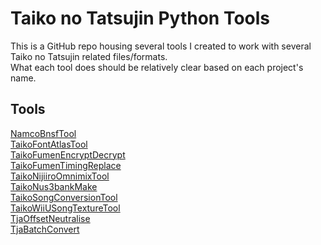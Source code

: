 # Taiko no Tatsujin Python Tools

This is a GitHub repo housing several tools I created to work with several Taiko no Tatsujin related files/formats.  
What each tool does should be relatively clear based on each project's name.  

## Tools
[NamcoBnsfTool](https://github.com/cainan-c/TaikoPythonTools/tree/main/NamcoBnsfTool)  
[TaikoFontAtlasTool](https://github.com/cainan-c/TaikoPythonTools/tree/main/TaikoFontAtlasTool)  
[TaikoFumenEncryptDecrypt](https://github.com/cainan-c/TaikoPythonTools/tree/main/TaikoFumenEncryptDecrypt)  
[TaikoFumenTimingReplace](https://github.com/cainan-c/TaikoPythonTools/tree/main/TaikoFumenTimingReplace)  
[TaikoNijiiroOmnimixTool](https://github.com/cainan-c/TaikoPythonTools/tree/main/TaikoNijiiroOmnimixTool)  
[TaikoNus3bankMake](https://github.com/cainan-c/TaikoPythonTools/tree/main/TaikoNus3bankMake)  
[TaikoSongConversionTool](https://github.com/cainan-c/TaikoPythonTools/tree/main/TaikoSongConversionTool)  
[TaikoWiiUSongTextureTool](https://github.com/cainan-c/TaikoPythonTools/tree/main/TaikoWiiUSongTextureTool)  
[TjaOffsetNeutralise](https://github.com/cainan-c/TaikoPythonTools/tree/main/TjaOffsetNeutralise)  
[TjaBatchConvert](https://github.com/cainan-c/TaikoPythonTools/tree/main/TjaBatchConvert)  